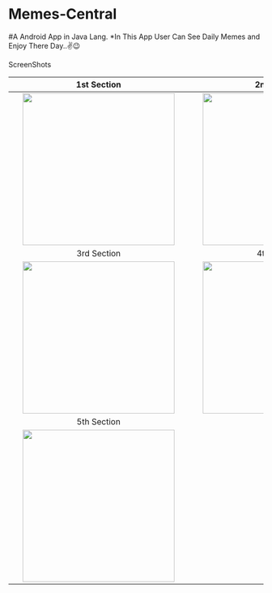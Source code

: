 # Memes-Central
#A Android App in Java Lang.
*In This App User Can See Daily Memes and Enjoy There Day..✌😉


ScreenShots


  1st Section              |  2nd Section
:-------------------------:|:-------------------------:
<img style="width:300px;" hspace="20" src="https://user-images.githubusercontent.com/30976812/147370006-12e6e0a4-31cb-4f50-b3d4-5b38ddfe27e3.png">  |  <img style="width:300px;" hspace="20" src="https://user-images.githubusercontent.com/30976812/147370056-9bf95a6e-4779-463b-aa51-3a81edc7093f.png">
  3rd Section              |  4th  Section     
<img style="width:300px;" hspace="20" src="https://user-images.githubusercontent.com/30976812/147369993-83c868c6-267b-4185-8bfc-a4c1bcb3bdf2.png">  |  <img style="width:300px;" hspace="20" src="https://user-images.githubusercontent.com/30976812/147369995-84e9e056-3fd5-4294-892c-ab5872eadf0c.png">
  5th Section              |
<img style="width:300px;" hspace="20" src="https://user-images.githubusercontent.com/30976812/147369999-01a5880b-d5be-47d2-b6c8-75a62b6a5114.png">  |

